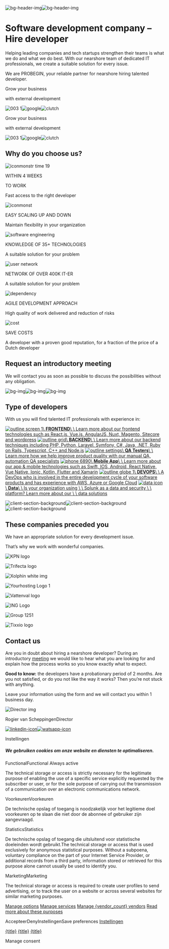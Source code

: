 ![bg-header-img](https://probegin.com/wp-content/themes/pb-theme/assets/images/header/header-bg.svg)![bg-header-img](https://probegin.com/wp-content/themes/pb-theme/assets/images/header/header-bg-responsive.svg)

# Software development company – Hire developer

Helping leading companies and tech startups strengthen their teams is what we do and what we do best. With our nearshore team of dedicated IT professionals, we create a suitable solution for every issue.

We are PROBEGIN, your reliable partner for nearshore
hiring talented developer.

Grow your business

with external development

![003 1](https://probegin.com/wp-content/uploads/2022/05/003-1.png)![google](https://probegin.com/wp-content/uploads/2022/04/google.svg)![clutch](https://probegin.com/wp-content/uploads/2022/04/clutch.svg)

Grow your business

with external development

![003 1](https://probegin.com/wp-content/uploads/2022/05/003-1.png)![google](https://probegin.com/wp-content/uploads/2022/04/google.svg)![clutch](https://probegin.com/wp-content/uploads/2022/04/clutch.svg)

## Why do you choose us?

![iconmonstr time 19](https://probegin.com/wp-content/uploads/2022/04/iconmonstr-time-19.svg)

WITHIN 4 WEEKS

TO WORK

Fast access to the right developer

![iconmonst](https://probegin.com/wp-content/uploads/2022/05/iconmonst.svg)

EASY SCALING UP AND DOWN

Maintain flexibility in your organization

![software engineering](https://probegin.com/wp-content/uploads/2022/04/software-engineering.svg)

KNOWLEDGE OF 35+ TECHNOLOGIES

A suitable solution for your problem

![user network](https://probegin.com/wp-content/uploads/2022/04/user-network.svg)

NETWORK OF OVER 400K IT-ER

A suitable solution for your problem

![dependency](https://probegin.com/wp-content/uploads/2022/04/dependency.svg)

AGILE DEVELOPMENT APPROACH

High quality of work delivered and reduction of risks

![cost](https://probegin.com/wp-content/uploads/2022/04/cost.svg)

SAVE COSTS

A developer with a proven good reputation, for a fraction of the price of a Dutch developer

## Request an introductory meeting

We will contact you as soon as possible to discuss the possibilities without any obligation.

![bg-img](https://probegin.com/wp-content/themes/pb-theme/assets/images/Smaller%20background%20decoration.svg)![bg-img](https://probegin.com/wp-content/themes/pb-theme/assets/images/responsive-bg.svg)![bg-img](https://probegin.com/wp-content/themes/pb-theme/assets/images/bg-responsive-mobile.svg)

## Type of developers

With us you will find talented IT professionals with experience in:

[![outline screen 1](https://probegin.com/wp-content/uploads/2022/04/outline-screen-1.svg)\\
**FRONTEND**\\
\\
Learn more about our frontend technologies such as React.js, Vue.js, AngularJS, Nuxt, Magento, Sitecore and wordpress](https://probegin.nl/developer-inhuren/frontend/) [![outline grid](https://probegin.com/wp-content/uploads/2022/04/outline-grid.svg)\\
**BACKEND**\\
\\
Learn more about our backend techniques including  PHP, Python, Laravel, Symfony, C#, Java, .NET, Ruby on Rails, Typescript, C++ and Node.js](https://probegin.nl/developer-inhuren/backend/) [![outline settings](https://probegin.com/wp-content/uploads/2022/04/outline-settings.svg)\\
**QA Testers**\\
\\
Learn more how we help improve product quality with our manual QA, automation QA specialists](https://probegin.nl/developer-inhuren/qa-testers/) [![phone 6890](https://probegin.com/wp-content/uploads/2022/04/phone-6890.svg)\\
**Mobile App**\\
\\
Learn more about our app & mobile technologies such as Swift, IOS, Android, React Native, Vue Native, Ionic, Kotlin, Flutter and Xamarin](https://probegin.nl/developer-inhuren/mobiele-app/) [![outline globe 1](https://probegin.com/wp-content/uploads/2022/04/outline-globe-1.svg)\\
**DEVOPS**\\
\\
A DevOps who is involved in the entire development cycle of your software products and has experience with  AWS, Azure or Google Cloud](https://probegin.nl/developer-inhuren/devops/) [![data icon](https://probegin.com/wp-content/uploads/2022/08/data_icon.svg)\\
**Data**\\
\\
Is your organization using \\
\\
Splunk as a data and security \\
\\
platform? Learn more about our \\
\\
data solutions](https://probegin.nl/developer-inhuren/data/splunk-beheer-team/)

![client-section-background](https://probegin.com/wp-content/themes/pb-theme/assets/images/our-client/smaller-background.svg)![client-section-background](https://probegin.com/wp-content/themes/pb-theme/assets/images/responsive-bg.svg)![client-section-background](https://probegin.com/wp-content/themes/pb-theme/assets/images/bg-responsive-mobile.svg)

## These companies preceded you

We have an appropriate solution for every development issue.

That’s why we work with wonderful companies.

![KPN logo](https://probegin.com/wp-content/uploads/2022/05/KPN-logo.png)

![Trifecta logo](https://probegin.com/wp-content/uploads/2022/05/Trifecta-logo.png)

![Xolphin white img](https://probegin.com/wp-content/uploads/2022/05/Xolphin-white-img.png)

![Yourhosting Logo 1](https://probegin.com/wp-content/uploads/2022/05/Yourhosting-Logo-1.png)

![Vattenval logo](https://probegin.com/wp-content/uploads/2022/05/Vattenval-logo.png)

![ING Logo](https://probegin.com/wp-content/uploads/2022/05/ING-Logo.png)

![Group 1251](https://probegin.com/wp-content/uploads/2022/05/Group-1251.svg)

![Tixxio logo](https://probegin.com/wp-content/uploads/2022/05/Tixxio-logo.png)

## Contact us

Are you in doubt about hiring a nearshore developer? During an introductory [meeting](https://probegin.com/meet/) we would like to hear what you are looking for and explain how the process works so you know exactly what to expect.

**Good to know:** the developers have a probationary period of 2 months. Are you not satisfied, or do you not like the way it works? Then you’re not stuck with anything.

Leave your information using the form and we will contact you within 1 business day.

![Director img](https://probegin.com/wp-content/uploads/2022/04/Director-img.png)

Rogier van ScheppingenDirector

[![linkedin-icon](https://probegin.com/wp-content/themes/pb-theme/assets/images/icons/icons8-linkedin.svg)](https://www.linkedin.com/in/rogier-van-scheppingen/)[![watsapp-icon](https://probegin.com/wp-content/themes/pb-theme/assets/images/contact/whatsapp.svg)](https://probegin.com/#)

Instellingen

##### **We gebruiken cookies om onze website en diensten te optimaliseren.**

FunctionalFunctional
Always active

The technical storage or access is strictly necessary for the legitimate purpose of enabling the use of a specific service explicitly requested by the subscriber or user, or for the sole purpose of carrying out the transmission of a communication over an electronic communications network.

VoorkeurenVoorkeuren

De technische opslag of toegang is noodzakelijk voor het legitieme doel voorkeuren op te slaan die niet door de abonnee of gebruiker zijn aangevraagd.

StatisticsStatistics

De technische opslag of toegang die uitsluitend voor statistische doeleinden wordt gebruikt.The technical storage or access that is used exclusively for anonymous statistical purposes. Without a subpoena, voluntary compliance on the part of your Internet Service Provider, or additional records from a third party, information stored or retrieved for this purpose alone cannot usually be used to identify you.

MarketingMarketing

The technical storage or access is required to create user profiles to send advertising, or to track the user on a website or across several websites for similar marketing purposes.

[Manage options](https://probegin.com/#) [Manage services](https://probegin.com/#) [Manage {vendor\_count} vendors](https://probegin.com/#) [Read more about these purposes](https://cookiedatabase.org/tcf/purposes/)

AccepteerDenyInstellingenSave preferences [Instellingen](https://probegin.com/#)

[{title}](https://probegin.com/#) [{title}](https://probegin.com/#) [{title}](https://probegin.com/#)

Manage consent